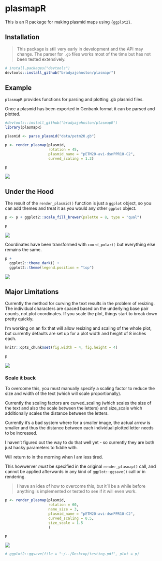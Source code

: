 
# plasmapR

This is an R package for making plasmid maps using `{ggplot2}`.

## Installation

> This package is still very early in development and the API may
> change. The parser for `.gb` files works most of the time but has not
> been tested extensively.

``` r
# install.packages("devtools")
devtools::install_github("bradyajohnston/plasmapr")
```

## Example

`plasmapR` provides functions for parsing and plotting .gb plasmid
files.

Once a plasmid has been exported in Genbank format it can be parsed and
plotted.

``` r
#devtools::install_github("bradyajohnston/plasmapR")
library(plasmapR)

plasmid <- parse_plasmid("data/petm20.gb")

p <- render_plasmap(plasmid,
                    rotation = 45,
                    plasmid_name = "pETM20-avi-dsnPPR10-C2", 
                    curved_scaling = 1.2)

p
```

<img src="man/figures/example-1.png" style="display: block; margin: auto;" />

## Under the Hood

The result of the `render_plasmid()` function is just a `ggplot` object,
so you can add themes and treat it as you would any other `ggplot`
object.

``` r
p <- p + ggplot2::scale_fill_brewer(palette = 8, type = "qual")

p
```

![](man/figures/colouring-1.png)<!-- -->

Coordinates have been transformed with `coord_polar()` but everything
else remains the same.

``` r
p + 
  ggplot2::theme_dark() + 
  ggplot2::theme(legend.position = "top")
```

<img src="man/figures/example2-1.png" style="display: block; margin: auto;" />

## Major Limitations

Currently the method for curving the text results in the problem of
resizing. The individual characters are spaced based on the underlying
base pair counts, not plot coordinates. If you scale the plot, things
start to break down pretty quickly.

I’m working on an fix that will allow resizing and scaling of the whole
plot, but currently defaults are set up for a plot width and height of 8
inches each.

``` r
knitr::opts_chunk$set(fig.width = 4, fig.height = 4)
```

``` r
p
```

<img src="man/figures/example3-1.png" style="display: block; margin: auto;" />

### Scale it back

To overcome this, you must manually specify a scaling factor to reduce
the size and width of the text (which will scale proportionally).

Currently the scaling factors are curved\_scaling (which scales the size
of the text and also the scale between the letters) and size\_scale
which additionally scales the distance between the letters.

Currently it’s a bad system where for a smaller image, the actual arrow
is smaller and thus the distance between each individual plotted letter
needs to be increased.

I haven’t figured out the way to do that well yet - so currently they
are both just hacky parameters to fiddle with.

Will return to in the morning when I am less tired.

This howwerver *must* be specified in the original `render_plasmap()`
call, and cannot be applied afterwards in any kind of `ggplot::ggsave()`
call or in rendering.

> I have an idea of how to overcome this, but it’ll be a while before
> anything is implemented or tested to see if it will even work.

``` r
p <- render_plasmap(plasmid,
                    rotation = 60,
                    name_size = 3,
                    plasmid_name = "pETM20-avi-dsnPPR10-C2", 
                    curved_scaling = 0.5,
                    size_scale = 1.5
                    )

p
```

<img src="man/figures/current-fix-1.png" style="display: block; margin: auto;" />

``` r
# ggplot2::ggsave(file = "~/../Desktop/testing.pdf", plot = p)
```
